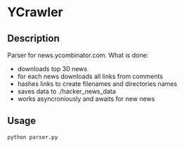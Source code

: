 # YCrawler

## Description

Parser for news.ycombinator.com. What is done:
- downloads top 30 news
- for each news downloads all links from comments
- hashes links to create filenames and directories names
- saves data to ./hacker_news_data
- works asyncroniously and awaits for new news

## Usage
```bash
python parser.py
```